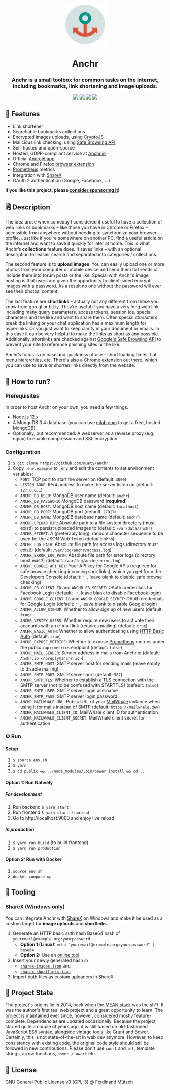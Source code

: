 <p align="center">
  <img src="public/app/images/logo.png" height="128px">
</p>

<h1 align="center">Anchr</h1>
<h3 align="center">Anchr is a small toolbox for common tasks on the internet, including <strong>bookmarks</strong>, <strong>link shortening</strong> and <strong>image uploads</strong>.</h3>

<p align="center">
    <img src="https://badges.fw-web.space/github/license/muety/anchr?style=flat-square">
    <img src="https://badges.fw-web.space/github/package-json/v/muety/anchr?style=flat-square">
    <img src="https://badges.fw-web.space/github/languages/code-size/muety/anchr">
    <a href="https://liberapay.com/muety/" target="_blank"><img src="http://badges.fw-web.space/liberapay/receives/muety.svg?logo=liberapay&style=flat-square"></a>
</p>

## 🚀 Features
* Link shortener
* Searchable bookmarks collections
* Encrypted images uploads, using [CryptoJS](https://www.npmjs.com/package/crypto-js)
* Malicious link checking, using [Safe Browsing API](https://developers.google.com/safe-browsing/)
* Self-hosted and open-source
* Hosted, GDPR-compliant service at [Anchr.io](https://anchr.io)
* Official [Android app](https://github.com/muety/anchr-android)
* Chrome and Firefox [browser extension](webext)
* [Prometheus](https://prometheus.io) metrics
* Integration with [ShareX](https://github.com/ShareX/ShareX)
* OAuth 2 authentication (Google, Facebook, ...)

**If you like this project, please [consider sponsoring it](https://muetsch.io/consider-sponsoring-open-source.html)!**

## 🗒 Description
The idea arose when someday I considered it useful to have a collection of web links or bookmarks – like those you have in Chrome or Firefox – accessible from anywhere without needing to synchronize your browser profile. Just like if you’re somewhere on another PC, find a useful article on the internet and want to save it quickly for later at home. This is what Anchr’s __collections__ feature does. It saves links – with an optional description for easier search and separated into categories / collections.

The second feature is to __upload images__. You can easily upload one or more photos from your computer or mobile device and send them to friends or include them into forum posts or the like. Special with Anchr’s image hosting is that users are given the opportunity to client-sided encrypt images with a password. As a result no one without the password will ever see their photos’ content.

The last feature are __shortlinks__ – actually not any different from those you know from goo.gl or bit.ly. They’re useful if you have a very long web link including many query parameters, access tokens, session ids, special characters and the like and want to share them. Often special characters break the linking or your chat application has a maximum length for hyperlinks. Or you just want to keep clarity in your document or emails. In this case it can be very helpful to make the links as short as any possible. Additionally, shortlinks are checked against [Google's Safe Browsing API](https://developers.google.com/safe-browsing/) to prevent your site to reference phishing sites or the like.

Anchr’s focus is on ease and quickness of use – short loading times, flat menu hierarchies, etc. There's also a Chrome extension out there, which you can use to save or shorten links directly from the website.

## 📡 How to run?
### Prerequisites
In order to host Anchr on your own, you need a few things.
* Node.js 12.x
* A MongoDB 3.4 database (you can use [mlab.com](http://mlab.com) to get a free, hosted MongoDB)
* Optionally, but recommended: A webserver as a reverse proxy (e.g. nginx) to enable compression and SSL encryption

### Configuration
1. `$ git clone https://github.com/muety/anchr`
2. Copy `.env.example` to `.env` and edit the contents to set environment variables:
    * `PORT`: TCP port to start the server on (default: `3000`)
    * `LISTEN_ADDR`: IPv4 address to make the server listen on (default: `127.0.0.1`)
    * `ANCHR_DB_USER`: MongoDB user name (default: `anchr`)
    * `ANCHR_DB_PASSWORD`: MongoDB password (**required**)
    * `ANCHR_DB_HOST`: MongoDB host name (default: `localhost`)
    * `ANCHR_DB_PORT`: MongoDB port (default: `27017`)
    * `ANCHR_DB_NAME`: MongoDB database name (default: `anchr`)
    * `ANCHR_UPLOAD_DIR`: Absolute path to a file system directory (must exist!) to persist uploaded images to (default: `/var/data/anchr`)
    * `ANCHR_SECRET`: A (preferably long), random character sequence to be used for the JSON Web Token (default: `shhh`)
    * `ANCHR_LOG_PATH`: Absolute file path for access logs (directory must exist!) (default:  `/var/log/anchr/access.log`)
    * `ANCHR_ERROR_LOG_PATH`: Absolute file path for error logs (directory must exist!) (default: `/var/log/anchr/error.log`)
    * `ANCHR_GOOGLE_API_KEY`: Your API key for Google APIs (required for safe browse checking incoming shortlinks), which you get from the [Developers Console](https://console.developers.google.com/apis/) (default: `''`, leave blank to disable safe browse checking)
    * `ANCHR_FB_CLIENT_ID` and `ANCHR_FB_SECRET`: OAuth credentials for Facebook Login (default: `''`, leave blank to disable Facebook login)
    * `ANCHR_GOOGLE_CLIENT_ID` and `ANCHR_GOOGLE_SECRET`: OAuth credentials for Google Login (default: `''`, leave blank to disable Google login)
    * `ANCHR_ALLOW_SIGNUP`: Whether to allow sign up of new users (default: `true`)
    * `ANCHR_VERIFY_USERS`: Whether require new users to activate their accounts with an e-mail link (requires mailing) (default: `true`)
    * `ANCHR_BASIC_AUTH`: Whether to allow authenticating using [HTTP Basic Auth](https://developer.mozilla.org/en-US/docs/Web/HTTP/Authentication#authentication_schemes) (default: `true`)
    * `ANCHR_EXPOSE_METRICS`: Whether to expose [Prometheus](https://prometheus.io) metrics under the public `/api/metrics` endpoint (default: `false`)
    * `ANCHR_MAIL_SENDER`: Sender address in mails from Anchr.io (default: `Anchr.io <noreply@anchr.io>`)
    * `ANCHR_SMTP_HOST`: SMTP server host for sending mails (leave empty to disable mailing)
    * `ANCHR_SMTP_PORT`: SMTP server port (default: `587`)
    * `ANCHR_SMTP_TLS`: Whether to establish a TLS connection with the SMTP server (not to be confused with STARTTLS) (default: `false`)
    * `ANCHR_SMTP_USER`: SMTP server login username
    * `ANCHR_SMTP_PASS`: SMTP server login password
    * `ANCHR_MAILWHALE_URL`: Public URL of your [MailWhale](https://github.com/muety/mailwhale) instance when using it for mails instead of SMTP (default: `https://mailwhale.dev`)
    * `ANCHR_MAILWHALE_CLIENT_ID`: MailWhale client ID for authentication
    * `ANCHR_MAILWHALE_CLIENT_SECRET`: MailWhale client secret for authentication

### ⚙️ Run
#### Setup
1. `$ source env.sh`
3. `$ yarn`
4. `$ cd public && ../node_modules/.bin/bower install && cd ..`
   
#### Option 1: Run Natively
##### For development
1. Run backend `$ yarn start`
2. Run frontend `$ yarn start:frontend`
3. Go to http://localhost:9000 and enjoy live reload

##### In production
1. `$ yarn run build` (to build frontend)
2. `$ yarn run production`

#### Option 2: Run with Docker
1. `source env.sh`
1. `docker-compose up`

## 🧰 Tooling
### [ShareX](https://github.com/ShareX/ShareX) (Windows only)
You can integrate Anchr with [ShareX](https://github.com/ShareX/ShareX) on Windows and make it be used as a custom target for **image uploads** and **shortlinks**.
1. Generate an HTTP basic auth hash Base64 hash of `youremail@example.org:yourpassword`
    * **Option 1 (Linux):** `echo "youremail@example.org:yourpassword" | base64`
    * **Option 2:** Use an [online tool](https://www.base64encode.net/)
1. Insert your newly generated hash in
    * [`sharex-images.json`](scripts/sharex-images.json) and
    * [`sharex-shortlinks.json`](scripts/sharex-shortlinks.json)
1. Import both files as custom uploaders in ShareX

## 🧩 Project State
The project's origins lie in 2014, back when the [MEAN stack](https://www.mongodb.com/mean-stack) was the sh*t. It was the author's first real web project and a great opportunity to learn. The project is maintained ever since, however, considered mostly feature-complete. Dependencies are updated occasionally. Because the project started quite a couple of years ago, it is still based on old-fashioned JavaScript ES5 syntax, alongside vintage tools like [Grunt](https://gruntjs.com/) and [Bower](https://bower.io/). Certainly, this is not state-of-the-art in web dev anymore. However, to keep consistency with existing code, the original code style should still be followed in new contributions. Please don't use `const` and `let`, template strings, arrow functions, `async / await` etc.

## 📓 License
GNU General Public License v3 (GPL-3) @ [Ferdinand Mütsch](https://muetsch.io)
